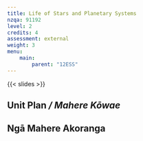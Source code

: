 ```yaml
---
title: Life of Stars and Planetary Systems
nzqa: 91192
level: 2
credits: 4
assessment: external
weight: 3
menu:
    main:
        parent: "12ESS"
---
```


> 

{{< slides >}}

## Unit Plan _/ Mahere Kōwae_ 

## Ngā Mahere Akoranga


